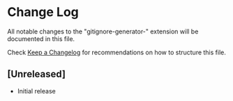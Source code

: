 # Change Log

All notable changes to the "gitignore-generator-" extension will be documented in this file.

Check [Keep a Changelog](http://keepachangelog.com/) for recommendations on how to structure this file.

## [Unreleased]

- Initial release